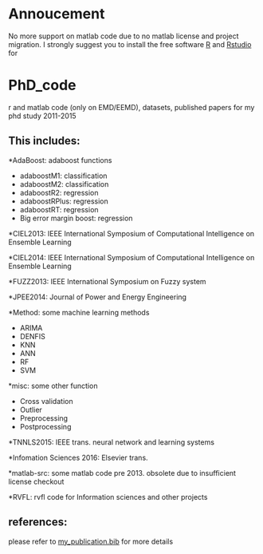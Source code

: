 Annoucement
===========
No more support on matlab code due to no matlab license and project migration.
I strongly suggest you to install the free software [R](https://www.r-project.org) and [Rstudio](https://www.rstudio.com) for 
# PhD_code
r and matlab code (only on EMD/EEMD), datasets, published papers for my phd study 2011-2015

## This includes:
*AdaBoost: adaboost functions
  * adaboostM1: classification
  * adaboostM2: classification
  * adaboostR2: regression
  * adaboostRPlus: regression
  * adaboostRT: regression
  * Big error margin boost: regression
    
*CIEL2013: IEEE International Symposium of Computational Intelligence on Ensemble Learning       

*CIEL2014: IEEE International Symposium of Computational Intelligence on Ensemble Learning       

*FUZZ2013: IEEE International Symposium on Fuzzy system      

*JPEE2014: Journal of Power and Energy Engineering       

*Method: some machine learning methods        
  * ARIMA
  * DENFIS
  * KNN
  * ANN
  * RF
  * SVM
    
*misc: some other function          
  * Cross validation
  * Outlier
  * Preprocessing
  * Postprocessing
    
*TNNLS2015: IEEE trans. neural network and learning systems

*Infomation Sciences 2016: Elsevier trans.

*matlab-src: some matlab code pre 2013. obsolete due to insufficient license checkout 

*RVFL: rvfl code for Information sciences and other projects


## references:

please refer to [my_publication.bib](my_publication.bib) for more details

